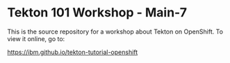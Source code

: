# Tekton 101 Workshop - Main-7

This is the source repository for a workshop about Tekton on OpenShift. To view it online, go to:

<https://ibm.github.io/tekton-tutorial-openshift>
